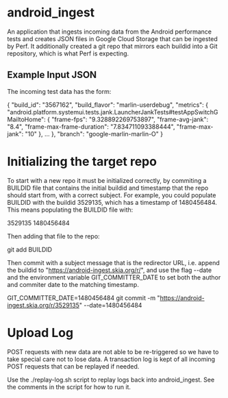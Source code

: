 android_ingest
==============

An application that ingests incoming data from the Android performance tests
and creates JSON files in Google Cloud Storage that can be ingested by Perf.
It additionally created a git repo that mirrors each buildid into a Git
repository, which is what Perf is expecting.

Example Input JSON
------------------

The incoming test data has the form:

{
	"build_id": "3567162",
	"build_flavor": "marlin-userdebug",
	"metrics": {
		"android.platform.systemui.tests.jank.LauncherJankTests#testAppSwitchGMailtoHome": {
			"frame-fps": "9.328892269753897",
			"frame-avg-jank": "8.4",
			"frame-max-frame-duration": "7.834711093388444",
			"frame-max-jank": "10"
		},
    ...
	},
	"branch": "google-marlin-marlin-O"
}

Initializing the target repo
============================

To start with a new repo it must be initialized correctly, by commiting
a BUILDID file that contains the initial buildid and timestamp that
the repo should start from, with a correct subject. For example, you could
populate BUILDID with the buildid 3529135, which has a timestamp of 1480456484.
This means populating the BUILDID file with:

   3529135 1480456484

Then adding that file to the repo:

   git add BUILDID

Then commit with a subject message that is the redirector URL, i.e.
append the buildid to "https://android-ingest.skia.org/r/", and use the
flag --date and the environment variable GIT_COMMITTER_DATE to set
both the author and commiter date to the matching timestamp.

   GIT_COMMITTER_DATE=1480456484 git commit -m "https://android-ingest.skia.org/r/3529135" --date=1480456484

Upload Log
==========

POST requests with new data are not able to be re-triggered so we have to take
special care not to lose data. A transaction log is kept of all incoming POST
requests that can be replayed if needed.

Use the ./replay-log.sh script to replay logs back into android_ingest. See
the comments in the script for how to run it.

